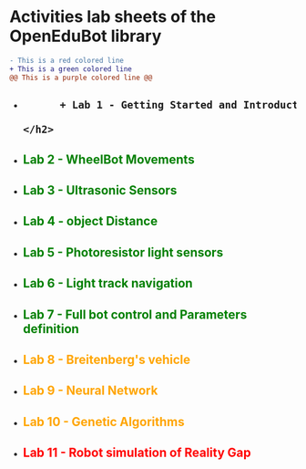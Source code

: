 <!DOCTYPE html>
<html>
<head>
  </head>
  <body>
   
<h1>Activities lab sheets of the OpenEduBot library</h1>

    
```diff
- This is a red colored line
+ This is a green colored line
@@ This is a purple colored line @@
```
    
    
<ul> 
  <li>
    <h2>
      
```diff
      + Lab 1 - Getting Started and Introduction
 ```
    </h2>
  </li>
    <li>
    <h2 style="color:green">Lab 2 - WheelBot Movements</h2>
  </li>
  <li>
    <h2 style="color:green">Lab 3 - Ultrasonic Sensors</h2> 
  </li>
    <li>
    <h2 style="color:green">Lab 4 - object Distance</h2>
  </li>
  <li>
    <h2 style="color:green">Lab 5 - Photoresistor light sensors</h2>
  </li>
  <li>
    <h2 style="color:green">Lab 6 - Light track navigation</h2>
  </li>  
  <li>
    <h2 style="color:green">Lab 7 - Full bot control and Parameters definition</h2>
  </li>
  <li>
    <h2 style="color:orange">Lab 8 - Breitenberg's vehicle</h2>
  </li>
  <li>
    <h2 style="color:orange">Lab 9 - Neural Network</h2>
  </li>
  <li>
    <h2 style="color:orange">Lab 10 - Genetic Algorithms</h2>
  </li>
  <li>
    <h2 style="color:red">Lab 11 - Robot simulation of Reality Gap</h2>
  </li>

</ul>
  </body>




